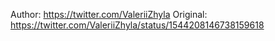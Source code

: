 Author: https://twitter.com/ValeriiZhyla
Original: https://twitter.com/ValeriiZhyla/status/1544208146738159618

